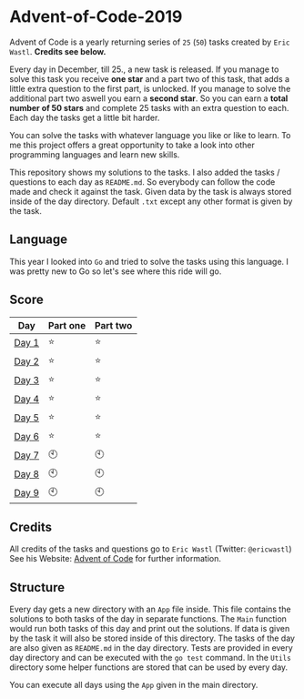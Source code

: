 # Advent-of-Code-2019
Advent of Code is a yearly returning series of `25` (`50`) tasks created by `Eric Wastl`. **Credits see below.**

Every day in December, till 25., a new task is released.
If you manage to solve this task you receive **one star** and a part two of this task, that adds a little extra question to the first part, is unlocked.
If you manage to solve the additional part two aswell you earn a **second star**.
So you can earn a **total number of 50 stars** and complete 25 tasks with an extra question to each. 
Each day the tasks get a little bit harder.

You can solve the tasks with whatever language you like or like to learn.
To me this project offers a great opportunity to take a look into other programming languages and learn new skills.

This repository shows my solutions to the tasks.
I also added the tasks / questions to each day as `README.md`. So everybody can follow the code made and check it against the task.
Given data by the task is always stored inside of the day directory. 
Default `.txt` except any other format is given by the task.

## Language
This year I looked into `Go` and tried to solve the tasks using this language.
I was pretty new to Go so let's see where this ride will go.

## Score
| Day | Part one | Part two |
|----|----|----|
| [Day 1](https://github.com/mschoeffel/Advent-of-Code-2019/tree/master/Day1) | :star: | :star: |
| [Day 2](https://github.com/mschoeffel/Advent-of-Code-2019/tree/master/Day2) | :star: | :star: |
| [Day 3](https://github.com/mschoeffel/Advent-of-Code-2019/tree/master/Day3) | :star: | :star: |
| [Day 4](https://github.com/mschoeffel/Advent-of-Code-2019/tree/master/Day4) | :star: | :star: |
| [Day 5](https://github.com/mschoeffel/Advent-of-Code-2019/tree/master/Day5) | :star: | :star: |
| [Day 6](https://github.com/mschoeffel/Advent-of-Code-2019/tree/master/Day6) | :star: | :star: |
| [Day 7](https://github.com/mschoeffel/Advent-of-Code-2019/tree/master/Day7) | :clock10: | :clock10: |
| [Day 8](https://github.com/mschoeffel/Advent-of-Code-2019/tree/master/Day8) | :clock10: | :clock10: |
| [Day 9](https://github.com/mschoeffel/Advent-of-Code-2019/tree/master/Day9) | :clock10: | :clock10: |

## Credits
All credits of the tasks and questions go to `Eric Wastl` (Twitter: `@ericwastl`)\
See his Website: [Advent of Code](https://adventofcode.com/) for further information.

## Structure
Every day gets a new directory with an `App` file inside. 
This file contains the solutions to both tasks of the day in separate functions. 
The `Main` function would run both tasks of this day and print out the solutions.
If data is given by the task it will also be stored inside of this directory.
The tasks of the day are also given as `README.md` in the day directory.
Tests are provided in every day directory and can be executed with the `go test` command.
In the `Utils` directory some helper functions are stored that can be used by every day.

You can execute all days using the `App` given in the main directory.